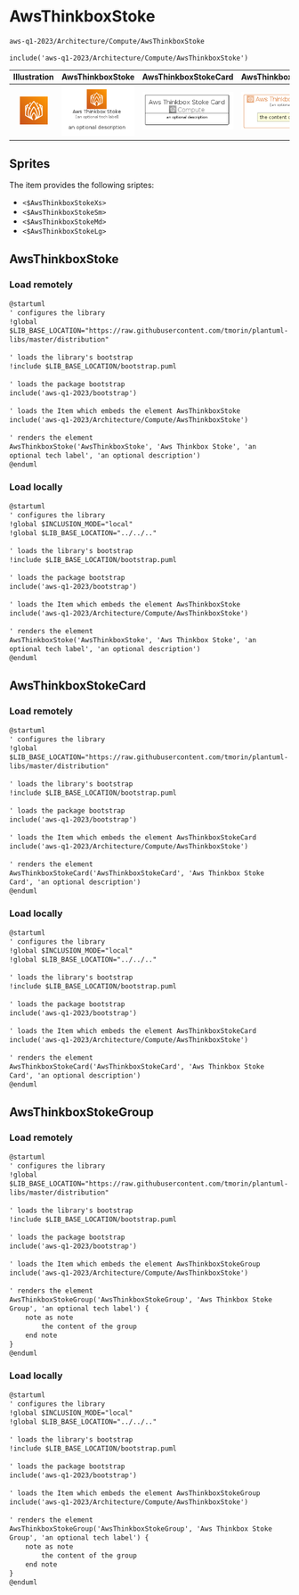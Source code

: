 # AwsThinkboxStoke


```text
aws-q1-2023/Architecture/Compute/AwsThinkboxStoke
```

```text
include('aws-q1-2023/Architecture/Compute/AwsThinkboxStoke')
```



| Illustration | AwsThinkboxStoke | AwsThinkboxStokeCard | AwsThinkboxStokeGroup |
| :---: | :---: | :---: | :---: |
| ![illustration for Illustration](../../../aws-q1-2023/Architecture/Compute/AwsThinkboxStoke.png) | ![illustration for AwsThinkboxStoke](../../../aws-q1-2023/Architecture/Compute/AwsThinkboxStoke.Local.png) | ![illustration for AwsThinkboxStokeCard](../../../aws-q1-2023/Architecture/Compute/AwsThinkboxStokeCard.Local.png) | ![illustration for AwsThinkboxStokeGroup](../../../aws-q1-2023/Architecture/Compute/AwsThinkboxStokeGroup.Local.png) |



## Sprites
The item provides the following sriptes:

- `<$AwsThinkboxStokeXs>`
- `<$AwsThinkboxStokeSm>`
- `<$AwsThinkboxStokeMd>`
- `<$AwsThinkboxStokeLg>`





## AwsThinkboxStoke

### Load remotely
```plantuml
@startuml
' configures the library
!global $LIB_BASE_LOCATION="https://raw.githubusercontent.com/tmorin/plantuml-libs/master/distribution"

' loads the library's bootstrap
!include $LIB_BASE_LOCATION/bootstrap.puml

' loads the package bootstrap
include('aws-q1-2023/bootstrap')

' loads the Item which embeds the element AwsThinkboxStoke
include('aws-q1-2023/Architecture/Compute/AwsThinkboxStoke')

' renders the element
AwsThinkboxStoke('AwsThinkboxStoke', 'Aws Thinkbox Stoke', 'an optional tech label', 'an optional description')
@enduml
```

### Load locally
```plantuml
@startuml
' configures the library
!global $INCLUSION_MODE="local"
!global $LIB_BASE_LOCATION="../../.."

' loads the library's bootstrap
!include $LIB_BASE_LOCATION/bootstrap.puml

' loads the package bootstrap
include('aws-q1-2023/bootstrap')

' loads the Item which embeds the element AwsThinkboxStoke
include('aws-q1-2023/Architecture/Compute/AwsThinkboxStoke')

' renders the element
AwsThinkboxStoke('AwsThinkboxStoke', 'Aws Thinkbox Stoke', 'an optional tech label', 'an optional description')
@enduml
```

## AwsThinkboxStokeCard

### Load remotely
```plantuml
@startuml
' configures the library
!global $LIB_BASE_LOCATION="https://raw.githubusercontent.com/tmorin/plantuml-libs/master/distribution"

' loads the library's bootstrap
!include $LIB_BASE_LOCATION/bootstrap.puml

' loads the package bootstrap
include('aws-q1-2023/bootstrap')

' loads the Item which embeds the element AwsThinkboxStokeCard
include('aws-q1-2023/Architecture/Compute/AwsThinkboxStoke')

' renders the element
AwsThinkboxStokeCard('AwsThinkboxStokeCard', 'Aws Thinkbox Stoke Card', 'an optional description')
@enduml
```

### Load locally
```plantuml
@startuml
' configures the library
!global $INCLUSION_MODE="local"
!global $LIB_BASE_LOCATION="../../.."

' loads the library's bootstrap
!include $LIB_BASE_LOCATION/bootstrap.puml

' loads the package bootstrap
include('aws-q1-2023/bootstrap')

' loads the Item which embeds the element AwsThinkboxStokeCard
include('aws-q1-2023/Architecture/Compute/AwsThinkboxStoke')

' renders the element
AwsThinkboxStokeCard('AwsThinkboxStokeCard', 'Aws Thinkbox Stoke Card', 'an optional description')
@enduml
```

## AwsThinkboxStokeGroup

### Load remotely
```plantuml
@startuml
' configures the library
!global $LIB_BASE_LOCATION="https://raw.githubusercontent.com/tmorin/plantuml-libs/master/distribution"

' loads the library's bootstrap
!include $LIB_BASE_LOCATION/bootstrap.puml

' loads the package bootstrap
include('aws-q1-2023/bootstrap')

' loads the Item which embeds the element AwsThinkboxStokeGroup
include('aws-q1-2023/Architecture/Compute/AwsThinkboxStoke')

' renders the element
AwsThinkboxStokeGroup('AwsThinkboxStokeGroup', 'Aws Thinkbox Stoke Group', 'an optional tech label') {
    note as note
        the content of the group
    end note
}
@enduml
```

### Load locally
```plantuml
@startuml
' configures the library
!global $INCLUSION_MODE="local"
!global $LIB_BASE_LOCATION="../../.."

' loads the library's bootstrap
!include $LIB_BASE_LOCATION/bootstrap.puml

' loads the package bootstrap
include('aws-q1-2023/bootstrap')

' loads the Item which embeds the element AwsThinkboxStokeGroup
include('aws-q1-2023/Architecture/Compute/AwsThinkboxStoke')

' renders the element
AwsThinkboxStokeGroup('AwsThinkboxStokeGroup', 'Aws Thinkbox Stoke Group', 'an optional tech label') {
    note as note
        the content of the group
    end note
}
@enduml
```

